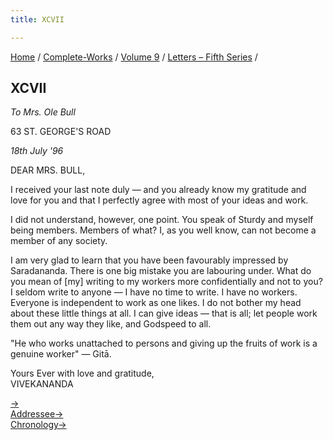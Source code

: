 ```yaml
---
title: XCVII

---
```



[Home](../../../index.htm) / [Complete-Works](../../complete_works.htm)
/ [Volume 9](../volume_9_contents.htm) / [Letters – Fifth
Series](letters_fifth_series_contents.htm) /



## XCVII

*To Mrs. Ole Bull*

63 ST. GEORGE'S ROAD

*18th July '96*

DEAR MRS. BULL,

I received your last note duly — and you already know my gratitude and
love for you and that I perfectly agree with most of your ideas and
work.

I did not understand, however, one point. You speak of Sturdy and myself
being members. Members of what? I, as you well know, can not become a
member of any society.

I am very glad to learn that you have been favourably impressed by
Saradananda. There is one big mistake you are labouring under. What do
you mean of \[my\] writing to my workers more confidentially and not to
you? I seldom write to anyone — I have no time to write. I have no
workers. Everyone is independent to work as one likes. I do not bother
my head about these little things at all. I can give ideas — that is
all; let people work them out any way they like, and Godspeed to all.

"He who works unattached to persons and giving up the fruits of work is
a genuine worker" — Gitā.

Yours Ever with love and gratitude,  
VIVEKANANDA

[→](098_blessed_and_beloved.htm)  
[Addressee→](../../volume_6/epistles_second_series/104_mrs_bull.htm)  
[Chronology→](../../volume_6/epistles_second_series/104_mrs_bull.htm)


